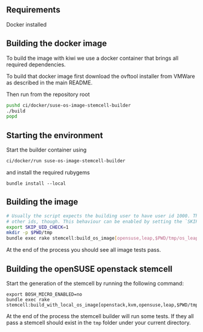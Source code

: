 ## Requirements

Docker installed

## Building the docker image

To build the image with kiwi we use a docker container that brings all required dependencies.

To build that docker image first download the ovftool installer from VMWare as described in the main README.

Then run from the repository root

```bash
pushd ci/docker/suse-os-image-stemcell-builder
./build
popd
```

## Starting the environment

Start the builder container using

```bash
ci/docker/run suse-os-image-stemcell-builder
```

and install the required rubygems

```
bundle install --local
```

## Building the image

```bash
# Usually the script expects the building user to have user id 1000. The SUSE based container also supports
# other ids, though. This behaviour can be enabled by setting the `SKIP_UID_CHECK` environment variable.
export SKIP_UID_CHECK=1
mkdir -p $PWD/tmp
bundle exec rake stemcell:build_os_image[opensuse,leap,$PWD/tmp/os_leap_base_image.tgz]
```

At the end of the process you should see all image tests pass.

## Building the openSUSE openstack stemcell

Start the generation of the stemcell by running the following command:

```
export BOSH_MICRO_ENABLED=no
bundle exec rake stemcell:build_with_local_os_image[openstack,kvm,opensuse,leap,$PWD/tmp/os_leap_base_image.tgz]
```

At the end of the process the stemcell builder will run some tests. If they all pass a stemcell should exist in the `tmp` folder under your current directory.
